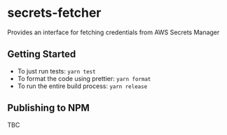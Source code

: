 # secrets-fetcher

Provides an interface for fetching credentials from AWS Secrets Manager

## Getting Started

* To just run tests: `yarn test`
* To format the code using prettier: `yarn format`
* To run the entire build process: `yarn release`

## Publishing to NPM

TBC
